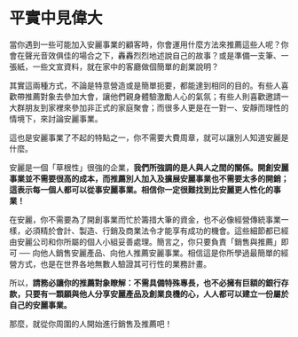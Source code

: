 # 平實中見偉大

當你遇到一些可能加入安麗事業的顧客時，你會運用什麼方法來推薦這些人呢？你會在聲光音效俱佳的場合之下，轟轟烈烈地述說自己的故事？或是準備一支筆、一張紙，一些文宣資料，就在家中的客廳做個簡單的創業說明？

其實這兩種方式，不論是特意營造或是簡單扼要，都能達到相同的目的。有些人喜歡帶推薦對象去參加大會，讓他們親身體驗激勵人心的氣氛；有些人則喜歡邀請一大群朋友到家裡來參加非正式的家庭聚會；而很多人更是在一對一、安靜而理性的情境下，來討論安麗事業。

這也是安麗事業了不起的特點之一，你不需要大費周章，就可以讓別人知道安麗是什麼。

安麗是一個「草根性」很強的企業，**我們所強調的是人與人之間的關係。開創安麗事業並不需要很高的成本，而推薦別人加入及擴展安麗事業也不需要太多的開銷；這表示每一個人都可以從事安麗事業。相信你一定很難找到比安麗更人性化的事業！**

在安麗，你不需要為了開創事業而忙於籌措大筆的資金，也不必像經營傳統事業一樣，必須精於會計、製造、行銷及商業法令才能享有成功的機會。這些細節都已經由安麗公司和你所屬的個人小組妥善處理。簡言之，你只要負責「銷售與推薦」即可 ── 向他人銷售安麗產品、向他人推薦安麗事業。相信這是你所學過最簡單的經營方式，也是在世界各地無數人驗證其可行性的業務計畫。

所以，**請務必讓你的推薦對象瞭解：不需具備特殊專長，也不必擁有巨額的銀行存款，只要有一顆願與他人分享安麗產品及創業良機的心，人人都可以建立一份屬於自己的安麗事業。**

那麼，就從你周圍的人開始進行銷售及推薦吧！

